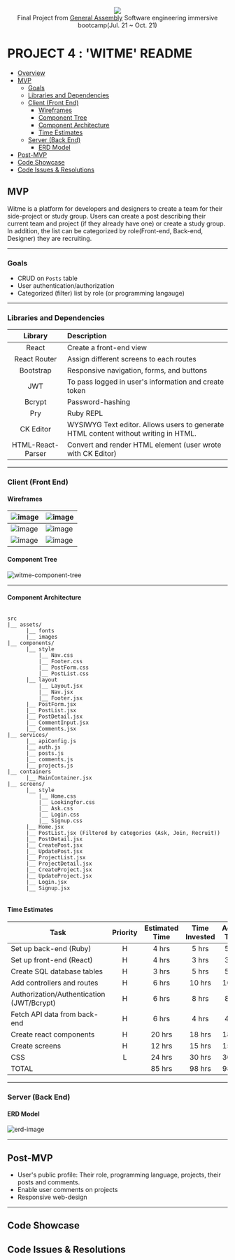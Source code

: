 <p align="center">
  <img src="https://user-images.githubusercontent.com/78275456/135881918-51e8632d-62d0-495a-a3d7-2920a07d809b.png" /><br />
  Final Project from <a href="https://generalassemb.ly" target="blank">General Assembly</a> Software engineering immersive bootcamp(Jul. 21 ~ Oct. 21)
</p>

# PROJECT 4 : 'WITME' README<!-- omit in toc -->

- [Overview](#overview)
- [MVP](#mvp)
  - [Goals](#goals)
  - [Libraries and Dependencies](#libraries-and-dependencies)
  - [Client (Front End)](#client-front-end)
    - [Wireframes](#wireframes)
    - [Component Tree](#component-tree)
    - [Component Architecture](#component-architecture)
    - [Time Estimates](#time-estimates)
  - [Server (Back End)](#server-back-end)
    - [ERD Model](#erd-model)
- [Post-MVP](#post-mvp)
- [Code Showcase](#code-showcase)
- [Code Issues & Resolutions](#code-issues--resolutions)

## MVP

Witme is a platform for developers and designers to create a team for their side-project or study group. Users can create a post describing their current team and project (if they already have one) or create a study group. In addition, the list can be categorized by role(Front-end, Back-end, Designer) they are recruiting.

---

### Goals

- CRUD on `Posts` table
- User authentication/authorization
- Categorized (filter) list by role (or programming langauge)

---

### Libraries and Dependencies

|      Library      | Description                                                                         |
| :---------------: | :---------------------------------------------------------------------------------- |
|       React       | Create a front-end view                                                             |
|   React Router    | Assign different screens to each routes                                             |
|     Bootstrap     | Responsive navigation, forms, and buttons                                           |
|        JWT        | To pass logged in user's information and create token                               |
|      Bcrypt       | Password-hashing                                                                    |
|        Pry        | Ruby REPL                                                                           |
|     CK Editor     | WYSIWYG Text editor. Allows users to generate HTML content without writing in HTML. |
| HTML-React-Parser | Convert and render HTML element (user wrote with CK Editor)                         |

---

### Client (Front End)

#### Wireframes


![image](https://user-images.githubusercontent.com/78275456/135876366-7eced0dc-9442-4c62-8c29-cb202f83c968.png) | ![image](https://user-images.githubusercontent.com/78275456/135876413-69b3f1db-20aa-46b4-93c8-c35a863bfb7f.png) |
|--|--|
| ![image](https://user-images.githubusercontent.com/78275456/135888396-a0f5410c-de56-433c-bf2d-bdc76ad7649a.png) | ![image](https://user-images.githubusercontent.com/78275456/135888402-e5afa3aa-58a5-4944-bbb7-ea323646f523.png) |
| ![image](https://user-images.githubusercontent.com/78275456/135876462-b7ed4fc0-32ee-464c-b280-f756601c7350.png) | ![image](https://user-images.githubusercontent.com/78275456/135876477-e5e13ad3-8706-4cac-9d48-8a49cdff53b7.png) |

#### Component Tree

![witme-component-tree](https://user-images.githubusercontent.com/78275456/135735218-d015d42d-d1ba-4b70-a820-a619ba3bbecc.png)

---

#### Component Architecture

```structure

src
|__ assets/
      |__ fonts
      |__ images
|__ components/
      |__ style
          |__ Nav.css
          |__ Footer.css
          |__ PostForm.css
          |__ PostList.css
      |__ layout
          |__ Layout.jsx
          |__ Nav.jsx
          |__ Footer.jsx
      |__ PostForm.jsx
      |__ PostList.jsx
      |__ PostDetail.jsx
      |__ CommentInput.jsx
      |__ Comments.jsx
|__ services/
      |__ apiConfig.js
      |__ auth.js
      |__ posts.js
      |__ comments.js
      |__ projects.js
|__ containers
      |__ MainContainer.jsx
|__ screens/
      |__ style
          |__ Home.css
          |__ Lookingfor.css
          |__ Ask.css
          |__ Login.css
          |__ Signup.css
      |__ Home.jsx
      |__ PostList.jsx (Filtered by categories (Ask, Join, Recruit))
      |__ PostDetail.jsx
      |__ CreatePost.jsx
      |__ UpdatePost.jsx
      |__ ProjectList.jsx
      |__ ProjectDetail.jsx
      |__ CreateProject.jsx
      |__ UpdateProject.jsx
      |__ Login.jsx
      |__ Signup.jsx


```

#### Time Estimates

| Task                                      | Priority | Estimated Time | Time Invested | Actual Time |
| ----------------------------------------- | :------: | :------------: | :-----------: | :---------: |
| Set up back-end (Ruby)                    |    H     |     4 hrs      |     5 hrs     |    5 hrs    |
| Set up front-end (React)                  |    H     |     4 hrs      |     3 hrs     |    3 hrs    |
| Create SQL database tables                |    H     |     3 hrs      |     5 hrs     |    5 hrs    |
| Add controllers and routes                |    H     |     6 hrs      |    10 hrs     |   10 hrs    |
| Authorization/Authentication (JWT/Bcrypt) |    H     |     6 hrs      |     8 hrs     |    8 hrs    |
| Fetch API data from back-end              |    H     |     6 hrs      |     4 hrs     |    4 hrs    |
| Create react components                   |    H     |     20 hrs     |    18 hrs     |   18 hrs    |
| Create screens                            |    H     |     12 hrs     |    15 hrs     |   15 hrs    |
| CSS                                       |    L     |     24 hrs     |    30 hrs     |   30 hrs    |
| TOTAL                                     |          |     85 hrs     |    98 hrs     |   98 hrs    |

---

### Server (Back End)

#### ERD Model

![erd-image](https://user-images.githubusercontent.com/78275456/135905622-b2704927-1dbc-4454-a0db-6384c6498e15.png)

---

## Post-MVP

- User's public profile: Their role, programming language, projects, their posts and comments.
- Enable user comments on projects
- Responsive web-design

---

## Code Showcase

## Code Issues & Resolutions
